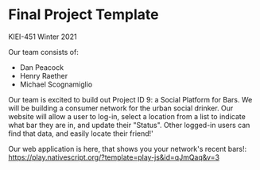 # Final Project Template

KIEI-451 Winter 2021

Our team consists of:
- Dan Peacock
- Henry Raether 
- Michael Scognamiglio

Our team is excited to build out Project ID 9: a Social Platform for Bars. We will be building a consumer network for the urban social drinker. Our website will allow a user to log-in, select a location from a list to indicate what bar they are in, and update their "Status". Other logged-in users can find that data, and easily locate their friend!'

Our web application is here, that shows you your network's recent bars!: https://play.nativescript.org/?template=play-js&id=qJmQaq&v=3